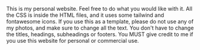 This is my personal website. Feel free to do what you would like with it. All the CSS is inside the HTML files, and it uses some tailwind and fontawesome icons. If you use this as a template, please do not use any of my photos, and make sure to change all the text. You don't have to change the titles, headings, subheadings or footers. You MUST give credit to me if you use this website for personal or commercial use.
